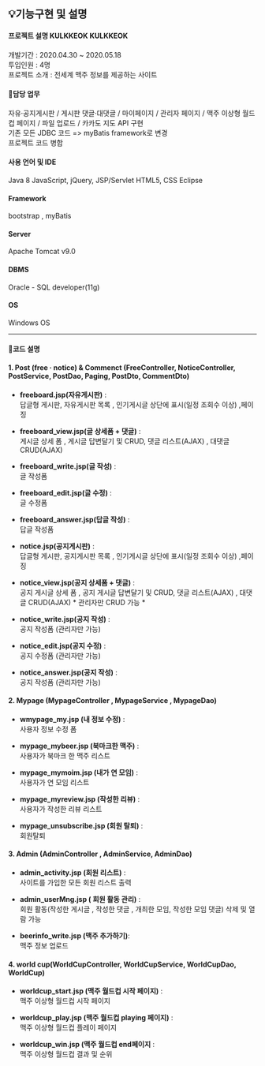## 💡기능구현 및 설명
#### 프로젝트 설명 KULKKEOK KULKKEOK
개발기간 : 2020.04.30 ~ 2020.05.18  
투입인원 : 4명  
프로젝트 소개 : 전세계 맥주 정보를 제공하는 사이트  


#### 📌담당 업무
자유·공지게시판 / 게시판 댓글·대댓글 / 마이페이지 / 관리자 페이지 / 맥주 이상형 월드컵 페이지 / 파일 업로드 / 카카도 지도 API 구현  
기존 모든 JDBC 코드 => myBatis framework로 변경  
프로젝트 코드 병합  

#### 사용 언어 및 IDE
Java 8
JavaScript, jQuery, JSP/Servlet
HTML5, CSS
Eclipse

#### Framework
bootstrap , myBatis

#### Server
Apache Tomcat v9.0

#### DBMS
Oracle - SQL developer(11g)

#### OS
Windows OS

---

#### 📌코드 설명
#### 1. Post (free · notice) & Commenct (FreeController, NoticeController, PostService, PostDao, Paging, PostDto, CommentDto)

+ __freeboard.jsp(자유게시판)__ :  
 답글형 게시판, 자유게시판 목록 , 인기게시글 상단에 표시(일정 조회수 이상) ,페이징
 
+ __freeboard_view.jsp(글 상세폼 + 댓글)__ :  
 게시글 상세 폼 , 게시글 답변달기 및 CRUD, 댓글 리스트(AJAX) , 대댓글 CRUD(AJAX)
 
+ __freeboard_write.jsp(글 작성)__ :  
 글 작성폼

+ __freeboard_edit.jsp(글 수정)__ :  
글 수정폼

+ __freeboard_answer.jsp(답글 작성)__ :  
답글 작성폼

+ __notice.jsp(공지게시판)__ :  
답글형 게시판, 공지게시판 목록 , 인기게시글 상단에 표시(일정 조회수 이상) ,페이징

+ __notice_view.jsp(공지 상세폼 + 댓글)__ :  
공지 게시글 상세 폼 , 공지 게시글 답변달기 및 CRUD, 댓글 리스트(AJAX) , 대댓글 CRUD(AJAX) * 관리자만 CRUD 가능 *

+ __notice_write.jsp(공지 작성)__ :  
공지 작성폼 (관리자만 가능)

+ __notice_edit.jsp(공지 수정)__ :  
공지 수정폼 (관리자만 가능)

+ __notice_answer.jsp(공지 작성)__ :  
공지 작성폼 (관리자만 가능)


#### 2. Mypage (MypageController , MypageService , MypageDao)
+ __wmypage_my.jsp (내 정보 수정)__ :  
사용자 정보 수정 폼

+ __mypage_mybeer.jsp (북마크한 맥주)__ :  
사용자가 북마크 한 맥주 리스트

+ __mypage_mymoim.jsp (내가 연 모임)__ :  
사용자가 연 모임 리스트

+ __mypage_myreview.jsp (작성한 리뷰)__ :  
사용자가 작성한 리뷰 리스트

+ __mypage_unsubscribe.jsp (회원 탈퇴)__ :  
회원탈퇴


#### 3. Admin (AdminController , AdminService, AdminDao)
+ __admin_activity.jsp (회원 리스트)__ :  
사이트를 가입한 모든 회원 리스트 출력

+ __admin_userMng.jsp ( 회원 활동 관리)__ :  
회원 활동(작성한 게시글 , 작성한 댓글 , 개최한 모임, 작성한 모임 댓글) 삭제 및 열람 가능

+ __beerinfo_write.jsp (맥주 추가하기)__:  
맥주 정보 업로드

#### 4. world cup(WorldCupController, WorldCupService, WorldCupDao, WorldCup)
+ __worldcup_start.jsp (맥주 월드컵 시작 페이지)__ :  
맥주 이상형 월드컵 시작 페이지

+ __worldcup_play.jsp (맥주 월드컵 playing 페이지)__ :  
맥주 이상형 월드컵 플레이 페이지

+ __worldcup_win.jsp (맥주 월드컵 end페이지__ :  
맥주 이상형 월드컵 결과 및 순위

